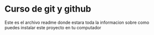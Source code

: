# Curso de git y github

Este es el archivo readme donde estara toda la informacion sobre como puedes instalar este proyecto
en tu computador



